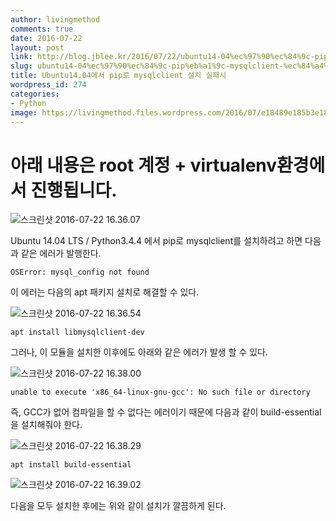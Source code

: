 ```yaml
---
author: livingmethod
comments: true
date: 2016-07-22
layout: post
link: http://blog.jblee.kr/2016/07/22/ubuntu14-04%ec%97%90%ec%84%9c-pip%eb%a1%9c-mysqlclient-%ec%84%a4%ec%b9%98-%ec%8b%a4%ed%8c%a8%ec%8b%9c/
slug: ubuntu14-04%ec%97%90%ec%84%9c-pip%eb%a1%9c-mysqlclient-%ec%84%a4%ec%b9%98-%ec%8b%a4%ed%8c%a8%ec%8b%9c
title: Ubuntu14.04에서 pip로 mysqlclient 설치 실패시
wordpress_id: 274
categories:
- Python
image: https://livingmethod.files.wordpress.com/2016/07/e18489e185b3e1848fe185b3e18485e185b5e186abe18489e185a3e186ba-2016-07-22-16-38-29.png
---
```


# 아래 내용은 root 계정 + virtualenv환경에서 진행됩니다.

![스크린샷 2016-07-22 16.36.07](https://livingmethod.files.wordpress.com/2016/07/e18489e185b3e1848fe185b3e18485e185b5e186abe18489e185a3e186ba-2016-07-22-16-36-07.png)

Ubuntu 14.04 LTS / Python3.4.4 에서 pip로 mysqlclient를 설치하려고 하면 다음과 같은 에러가 발행한다.

    
    OSError: mysql_config not found


이 에러는 다음의 apt 패키지 설치로 해결할 수 있다.

![스크린샷 2016-07-22 16.36.54](https://livingmethod.files.wordpress.com/2016/07/e18489e185b3e1848fe185b3e18485e185b5e186abe18489e185a3e186ba-2016-07-22-16-36-54.png)

    
    apt install libmysqlclient-dev


그러나, 이 모듈을 설치한 이후에도 아래와 같은 에러가 발생 할 수 있다.

![스크린샷 2016-07-22 16.38.00](https://livingmethod.files.wordpress.com/2016/07/e18489e185b3e1848fe185b3e18485e185b5e186abe18489e185a3e186ba-2016-07-22-16-38-00.png)

    
    unable to execute 'x86_64-linux-gnu-gcc': No such file or directory


즉, GCC가 없어 컴파일을 할 수 없다는 에러이기 때문에 다음과 같이 build-essential을 설치해줘야 한다.

![스크린샷 2016-07-22 16.38.29](https://livingmethod.files.wordpress.com/2016/07/e18489e185b3e1848fe185b3e18485e185b5e186abe18489e185a3e186ba-2016-07-22-16-38-29.png)

    
    apt install build-essential


![스크린샷 2016-07-22 16.39.02](https://livingmethod.files.wordpress.com/2016/07/e18489e185b3e1848fe185b3e18485e185b5e186abe18489e185a3e186ba-2016-07-22-16-39-02.png)

다음을 모두 설치한 후에는 위와 같이 설치가 깔끔하게 된다.
